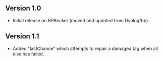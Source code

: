 ## Version 1.0
* Initial release on BPBecker (moved and updated from Dyalog/bb)
## Version 1.1
* Added "lastChance" which attempts to repair a damaged tag when all else has failed.